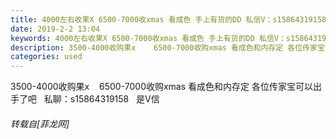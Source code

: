 ```yaml
---
title: 4000左右收果X 6500-7000收xmas 看成色 手上有货的DD 私信V：s15864319158
date: 2019-2-2 13:04
keywords: 4000左右收果X 6500-7000收xmas 看成色 手上有货的DD 私信V：s15864319158
description: 3500-4000收购果x    6500-7000收购xmas 看成色和内存定 各位传家宝可以出手了吧   私聊：s15864319158   是V信
categories: used
---
```

<td class="t_f" id="postmessage_2884987">

3500-4000收购果x    6500-7000收购xmas 看成色和内存定 各位传家宝可以出手了吧   私聊：s15864319158   是V信</td>
###### 转载自[菲龙网]